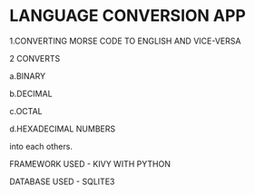 # LANGUAGE CONVERSION APP

1.CONVERTING MORSE CODE TO ENGLISH AND VICE-VERSA

2 CONVERTS 



   a.BINARY
   
   b.DECIMAL
   
   c.OCTAL
   
   d.HEXADECIMAL NUMBERS
  
  into each others.
     
FRAMEWORK USED - KIVY WITH PYTHON

DATABASE USED - SQLITE3 


